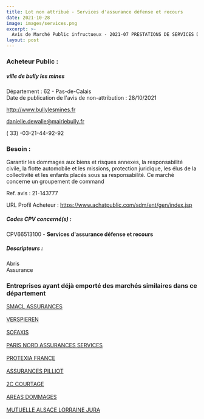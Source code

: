```yaml
---
title: Lot non attribué - Services d'assurance défense et recours
date: 2021-10-28
image: images/services.png
excerpt: >-
  Avis de Marché Public infructueux - 2021-07 PRESTATIONS DE SERVICES D'ASSURANCES
layout: post
---
```


### Acheteur Public :
##### ville de bully les mines
Département : 62 - Pas-de-Calais<br/>
Date de publication de l'avis de non-attribution : 28/10/2021


http://www.bullylesmines.fr

danielle.dewalle@mairiebully.fr

( 33) -03-21-44-92-92
### Besoin :

Garantir les dommages aux biens et risques annexes, la responsabilité civile, la flotte automobile et les missions, protection juridique, les élus de la collectivité et les enfants placés sous sa responsabilité. Ce marché concerne un groupement de command

Ref. avis : 21-143777

URL Profil Acheteur : https://www.achatpublic.com/sdm/ent/gen/index.jsp

##### Codes CPV concerné(s) :
CPV66513100 - **Services d'assurance défense et recours** <br/>

##### Descripteurs :
Abris <br/>
Assurance <br/>

### Entreprises ayant déjà emporté des marchés similaires dans ce département
<a href="/entreprise-544/siren-301309605">SMACL ASSURANCES</a><br/><br/>
<a href="/entreprise-546/siren-321502049">VERSPIEREN</a><br/><br/>
<a href="/entreprise-548/siren-335171096">SOFAXIS</a><br/><br/>
<a href="/entreprise-549/siren-341539815">PARIS NORD ASSURANCES SERVICES</a><br/><br/>
<a href="/entreprise-552/siren-382276624">PROTEXIA FRANCE</a><br/><br/>
<a href="/entreprise-558/siren-422060236">ASSURANCES PILLIOT</a><br/><br/>
<a href="/entreprise-561/siren-443176359">2C COURTAGE</a><br/><br/>
<a href="/entreprise-574/siren-775670466">AREAS DOMMAGES</a><br/><br/>
<a href="/entreprise-575/siren-778945287">MUTUELLE ALSACE LORRAINE JURA</a><br/><br/>
